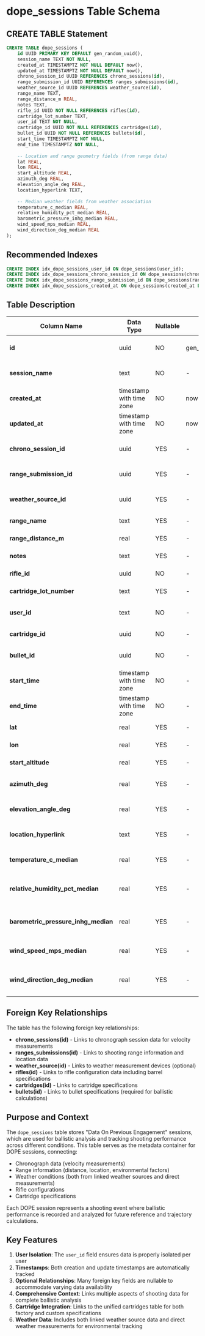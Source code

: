 # dope_sessions Table Schema

## CREATE TABLE Statement

```sql
CREATE TABLE dope_sessions (
    id UUID PRIMARY KEY DEFAULT gen_random_uuid(),
    session_name TEXT NOT NULL,
    created_at TIMESTAMPTZ NOT NULL DEFAULT now(),
    updated_at TIMESTAMPTZ NOT NULL DEFAULT now(),
    chrono_session_id UUID REFERENCES chrono_sessions(id),
    range_submission_id UUID REFERENCES ranges_submissions(id),
    weather_source_id UUID REFERENCES weather_source(id),
    range_name TEXT,
    range_distance_m REAL,
    notes TEXT,
    rifle_id UUID NOT NULL REFERENCES rifles(id),
    cartridge_lot_number TEXT,
    user_id TEXT NOT NULL,
    cartridge_id UUID NOT NULL REFERENCES cartridges(id),
    bullet_id UUID NOT NULL REFERENCES bullets(id),
    start_time TIMESTAMPTZ NOT NULL,
    end_time TIMESTAMPTZ NOT NULL,
    
    -- Location and range geometry fields (from range data)
    lat REAL,
    lon REAL,
    start_altitude REAL,
    azimuth_deg REAL,
    elevation_angle_deg REAL,
    location_hyperlink TEXT,
    
    -- Median weather fields from weather association
    temperature_c_median REAL,
    relative_humidity_pct_median REAL,
    barometric_pressure_inhg_median REAL,
    wind_speed_mps_median REAL,
    wind_direction_deg_median REAL
);
```

## Recommended Indexes

```sql
CREATE INDEX idx_dope_sessions_user_id ON dope_sessions(user_id);
CREATE INDEX idx_dope_sessions_chrono_session_id ON dope_sessions(chrono_session_id);
CREATE INDEX idx_dope_sessions_range_submission_id ON dope_sessions(range_submission_id);
CREATE INDEX idx_dope_sessions_created_at ON dope_sessions(created_at DESC);
```

## Table Description

| Column Name                         | Data Type                | Nullable | Default           | Description                                                  |
|-------------------------------------|--------------------------|----------|-------------------|--------------------------------------------------------------|
| **id**                              | uuid                     | NO       | gen_random_uuid() | Primary key, auto-generated unique identifier                |
| **session_name**                    | text                     | NO       | -                 | Descriptive name for the DOPE session                        |
| **created_at**                      | timestamp with time zone | NO       | now()             | Record creation timestamp                                    |
| **updated_at**                      | timestamp with time zone | NO       | now()             | Last modification timestamp                                  |
| **chrono_session_id**               | uuid                     | YES      | -                 | Foreign key to chrono_sessions table                         |
| **range_submission_id**             | uuid                     | YES      | -                 | Foreign key to ranges_submissions table                      |
| **weather_source_id**               | uuid                     | YES      | -                 | Foreign key to weather_source table                          |
| **range_name**                      | text                     | YES      | -                 | Name of the shooting range                                   |
| **range_distance_m**                | real                     | YES      | -                 | Target distance in meters                                    |
| **notes**                           | text                     | YES      | -                 | Session notes and observations                               |
| **rifle_id**                        | uuid                     | NO       | -                 | Foreign key to rifles table                                  |
| **cartridge_lot_number**            | text                     | YES      | -                 | Cartridge lot identifier                                     |
| **user_id**                         | text                     | NO       | -                 | Auth0 user identifier for data isolation                     |
| **cartridge_id**                    | uuid                     | NO       | -                 | Foreign key to cartridges table                              |
| **bullet_id**                       | uuid                     | NO       | -                 | Foreign key to bullets table (required)                      |
| **start_time**                      | timestamp with time zone | NO       | -                 | Session start time from chronograph time window              |
| **end_time**                        | timestamp with time zone | NO       | -                 | Session end time from chronograph time window                |
| **lat**                             | real                     | YES      | -                 | Latitude from range data                                     |
| **lon**                             | real                     | YES      | -                 | Longitude from range data                                    |
| **start_altitude**                  | real                     | YES      | -                 | Starting altitude from range data                            |
| **azimuth_deg**                     | real                     | YES      | -                 | Azimuth angle in degrees from range data                     |
| **elevation_angle_deg**             | real                     | YES      | -                 | Elevation angle in degrees from range data                   |
| **location_hyperlink**              | text                     | YES      | -                 | Google Maps hyperlink for range location                     |
| **temperature_c_median**            | real                     | YES      | -                 | Median temperature in Celsius from weather association       |
| **relative_humidity_pct_median**    | real                     | YES      | -                 | Median relative humidity percentage from weather association |
| **barometric_pressure_inhg_median** | real                     | YES      | -                 | Median barometric pressure in inHg from weather association  |
| **wind_speed_mps_median**           | real                     | YES      | -                 | Median wind speed in m/s from weather association            |
| **wind_direction_deg_median**       | real                     | YES      | -                 | Median wind direction in degrees from weather association    |

## Foreign Key Relationships

The table has the following foreign key relationships:

- **chrono_sessions(id)** - Links to chronograph session data for velocity measurements
- **ranges_submissions(id)** - Links to shooting range information and location data
- **weather_source(id)** - Links to weather measurement devices (optional)
- **rifles(id)** - Links to rifle configuration data including barrel specifications
- **cartridges(id)** - Links to cartridge specifications
- **bullets(id)** - Links to bullet specifications (required for ballistic calculations)

## Purpose and Context

The `dope_sessions` table stores "Data On Previous Engagement" sessions, which are used for ballistic analysis and tracking shooting performance across different conditions. This table serves as the metadata container for DOPE sessions, connecting:

- Chronograph data (velocity measurements)
- Range information (distance, location, environmental factors)
- Weather conditions (both from linked weather sources and direct measurements)
- Rifle configurations
- Cartridge specifications

Each DOPE session represents a shooting event where ballistic performance is recorded and analyzed for future reference and trajectory calculations.

## Key Features

1. **User Isolation**: The `user_id` field ensures data is properly isolated per user
2. **Timestamps**: Both creation and update timestamps are automatically tracked
3. **Optional Relationships**: Many foreign key fields are nullable to accommodate varying data availability
4. **Comprehensive Context**: Links multiple aspects of shooting data for complete ballistic analysis
5. **Cartridge Integration**: Links to the unified cartridges table for both factory and custom specifications
6. **Weather Data**: Includes both linked weather source data and direct weather measurements for environmental tracking